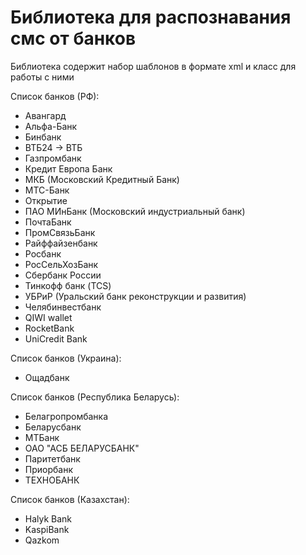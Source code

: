 # Библиотека для распознавания смс от банков
Библиотека содержит набор шаблонов в формате xml и класс для работы с ними

Список банков (РФ):
* Авангард
* Альфа-Банк
* Бинбанк
* ВТБ24 -> ВТБ
* Газпромбанк
* Кредит Европа Банк
* МКБ (Московский Кредитный Банк)
* МТС-Банк
* Открытие
* ПАО МИнБанк (Московский индустриальный банк)
* ПочтаБанк
* ПромСвязьБанк
* Райффайзенбанк
* Росбанк
* РосСельХозБанк
* Сбербанк России
* Тинкофф банк (TCS)
* УБРиР (Уральский банк реконструкции и развития)
* Челябинвестбанк
* QIWI wallet
* RocketBank
* UniCredit Bank

Список банков (Украина):
* Ощадбанк

Список банков (Республика Беларусь):
* Белагропромбанка
* Беларусбанк
* МТБанк
* ОАО "АСБ БЕЛАРУСБАНК"
* Паритетбанк
* Приорбанк
* ТЕХНОБАНК

Список банков (Казахстан):
* Halyk Bank
* KaspiBank
* Qazkom

